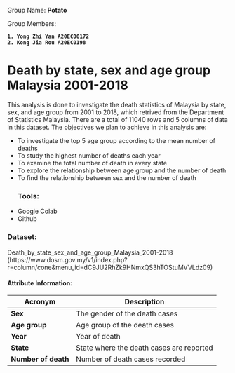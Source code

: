 Group Name: <b> Potato </b> 

Group Members: <b>  

	1. Yong Zhi Yan A20EC00172
	2. Kong Jia Rou A20EC0198
</b> 
	
<h1> Death by state, sex and age group Malaysia 2001-2018 </h1>
This analysis is done to investigate the death statistics of Malaysia by state, sex, and age group from 2001 to 2018, which retrived from the Department of Statistics Malaysia. There are a total of 11040 rows and 5 columns of data in this dataset. The objectives we plan to achieve in this analysis are:
<ul><li>To investigate the top 5 age group according to the mean number of deaths</li>
<li>To study the highest number of deaths each year</li>
<li>To examine the total number of death in every state</li>
<li>To explore the relationship between age group and the number of death</li>
<li>To find the relationship between sex and the number of death</li></ul>

<ul> <h3>Tools: </h3>
	<li>Google Colab </li>
	<li>Github </li>
</ul>

<h3> Dataset: </h3> Death_by_state_sex_and_age_group_Malaysia_2001-2018 (https://www.dosm.gov.my/v1/index.php?r=column/cone&menu_id=dC9JU2RhZk9HNmxQS3hTOStuMVVLdz09)

#### Attribute Information:
| Acronym | Description |
| --- | --- |
| **Sex** |  The gender of the death cases |
|**Age group** |   Age group of the death cases  |
| **Year** | Year of death |
| **State** |  State where the death cases are reported |
| **Number of death** |  Number of death cases recorded |

